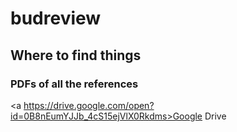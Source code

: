# budreview

## Where to find things

### PDFs of all the references
<a https://drive.google.com/open?id=0B8nEumYJJb_4cS15ejVlX0Rkdms>Google Drive</a>

